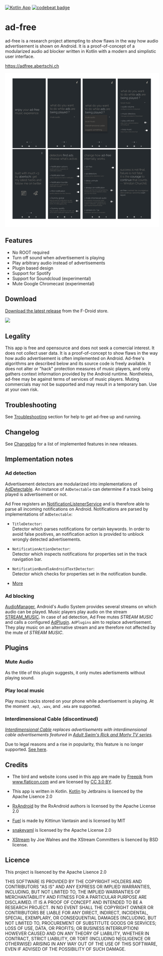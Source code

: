 [![Kotlin App](https://img.shields.io/badge/Android-Kotlin-green.svg?style=flat)]()  [![codebeat badge](https://codebeat.co/badges/1fc357d9-4c2e-46f6-b847-d295e4de78eb)](https://codebeat.co/projects/github-com-abertschi-ad-free-master)
# ad-free

ad-free is a research project attempting to show flaws in the way how audio advertisement is shown on Android. It is a proof-of-concept of a modularized audio ad blocker written in Kotlin with a modern and simplistic user interface.

https://adfree.abertschi.ch

<img src=".github/screens3.sized.png" width="900">

## Features
- No ROOT required
- Turn off sound when advertisement is playing
- Play arbitrary audio instead of advertisements 
- Plugin based design
- Support for Spotify
- Support for Soundcloud (experimental)
- Mute Google Chromecast (experimental)

## Download
[Download the latest release](https://f-droid.org/packages/ch.abertschi.adfree/) from the F-Droid store.  

<a href='https://f-droid.org/packages/ch.abertschi.adfree/'><img src="./landing/get-it-on.png" width="220"/></a>

## Legality
This app is free and opensource and does not seek a comercial interest. It does not
collect user data. It is a proof-of-concept to show
flaws in the way how audio advertisement is often implemented on
Android. Ad-free's algorithms are described below and its source code is freely available.
It does not alter or "hack" protection measures of music players, and only
gathers context information provided by the Android
runtime. Nontheless, ad-free may be against terms of services of music
players. Muting commercials may not be supported and may result in a
temporary ban. Use at your own risk.

## Troubleshooting
See [Troubleshooting](./troubleshooting/readme.org) section for help to get
ad-free up and running.

## Changelog
See [Changelog](./CHANGELOG.md) for a list of implemented features
in new releases.
  
## Implementation notes
### Ad detection
Advertisement detectors are modularized into implementations of [AdDetectable](./app/src/main/java/ch/abertschi/adfree/detector/AdDetectable.kt). An instance of `AdDetectable` can determine if a track being played is advertisement or not.

Ad Free registers an [NotificationListenerService](https://developer.android.com/reference/android/service/notification/NotificationListenerService.html) and is therefore able to parse all incoming notifications on Android. Notifications are parsed by implementations of `AdDetectable`:

- `TitleDetector`:  
Detector which parses notifications for certain keywords. In order to avoid false positives, an notification action is provided to unblock wrongly detected advertisements.

- `NotificationActionDetector`:  
Detector which inspects notifications for properties set in the track navigation bar.

- `NotificationBundleAndroidTextDetector`:  
Detector which checks for properties set in the notification bundle.

- [More](https://github.com/abertschi/ad-free/tree/master/app/src/main/java/ch/abertschi/adfree/detector)

### Ad blocking
[AudioManager](https://developer.android.com/reference/android/media/AudioManager.html),
Android's Audio System provides several streams on which audio can be
played. Music players play audio on the stream
[STREAM_MUSIC](https://developer.android.com/reference/android/media/AudioManager.html#STREAM_MUSIC).
In case of ad detection, Ad Free mutes _STREAM MUSIC_ and calls
a configured [AdPlugin](./app/src/main/java/ch/abertschi/adfree/plugin/AdPlugin.kt). `AdPlugins`
aim to replace advertisement. They play music on an alternative stream and are
therefore not affected by the mute of _STREAM MUSIC_.

## Plugins
### Mute Audio
As the title of this plugin suggests, it only mutes adertisments without playing sound.

### Play local music
Play music tracks stored on your phone while advertisement is playing. At the moment ``.mp3``, ``.wav``, and ``.m4a`` are supported.

### Interdimensional Cable (discontinued)
_[Interdimensional
Cable](./app/src/main/java/ch/abertschi/adfree/plugin/interdimcable/InterdimCablePlugin.kt)
replaces advertisements with interdimensional cable advertisements
featured in [Adult Swim's Rick and Morty TV
series](https://www.youtube.com/watch?v=sBvV1miNoA8&index=12&list=PLNu47mcqeyiATtjW5pIRWlpXBu4pUezdP)._

Due to legal reasons and a rise in popularity, this feature is no
longer supported. [See here](https://github.com/abertschi/ad-free/blob/master/rick_and_morty.md).

## Credits
- The bird and website icons used in this app are made by <a href="http://www.freepik.com" title="Freepik">Freepik</a> from <a href="http://www.flaticon.com" title="Flaticon">www.flaticon.com</a> and are licensed by <a href="http://creativecommons.org/licenses/by/3.0/" title="Creative Commons BY 3.0" target="_blank">CC 3.0 BY</a>.

- This app is written in Kotlin. [Kotlin](https://github.com/JetBrains/kotlin) by Jetbrains is lisenced by the Apache Lisence 2.0

- [RxAndroid](https://github.com/ReactiveX/RxAndroid) by the RxAndroid authors is licensed by the Apache License 2.0
- [Fuel](https://github.com/kittinunf/Fuel) is made by Kittinun Vantasin and is licensed by MIT

- [snakeyaml](https://bitbucket.org/asomov/snakeyaml) is licensed by the Apache License 2.0

- [XStream](http://x-stream.github.io/license.html) by Joe Walnes and the XStream Committers is lisenced by BSD license.

## Licence
This project is lisenced by the Apache Lisence 2.0

THIS SOFTWARE IS PROVIDED BY THE COPYRIGHT HOLDERS AND CONTRIBUTORS "AS IS" AND ANY
EXPRESS OR IMPLIED WARRANTIES, INCLUDING, BUT NOT LIMITED TO, THE IMPLIED WARRANTIES
OF MERCHANTABILITY AND FITNESS FOR A PARTICULAR PURPOSE ARE DISCLAIMED.
IT IS A PROOF OF CONCEPT AND INTENDED TO BE A RESEARCH PROJECT. IN NO EVENT
SHALL THE COPYRIGHT OWNER OR CONTRIBUTORS BE LIABLE FOR ANY DIRECT, INDIRECT,
INCIDENTAL, SPECIAL, EXEMPLARY, OR CONSEQUENTIAL DAMAGES (INCLUDING, BUT NOT LIMITED
TO, PROCUREMENT OF SUBSTITUTE GOODS OR SERVICES; LOSS OF USE, DATA, OR PROFITS; OR
BUSINESS INTERRUPTION) HOWEVER CAUSED AND ON ANY THEORY OF LIABILITY, WHETHER IN
CONTRACT, STRICT LIABILITY, OR TORT (INCLUDING NEGLIGENCE OR OTHERWISE) ARISING IN ANY
WAY OUT OF THE USE OF THIS SOFTWARE, EVEN IF ADVISED OF THE POSSIBILITY OF SUCH
DAMAGE.
